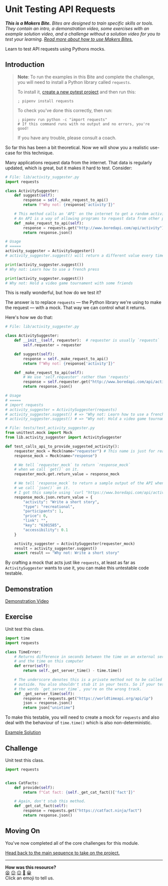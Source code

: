 # Unit Testing API Requests

_**This is a Makers Bite.** Bites are designed to train specific skills or
tools. They contain an intro, a demonstration video, some exercises with an
example solution video, and a challenge without a solution video for you to test
your learning. [Read more about how to use Makers
Bites.](https://github.com/makersacademy/course/blob/main/labels/bites.md)_

Learn to test API requests using Pythons mocks. 

## Introduction

> **Note**: To run the examples in this Bite and complete the challenge, you
> will need to install a Python library called `requests`.
> 
> To install it, [create a new pytest
> project](../pills/setting_up_a_pytest_project.md) and then run this:
> 
> ```shell
> ; pipenv install requests
> ```
> 
> To check you've done this correctly, then run:
> 
> ```shell
> ; pipenv run python -c "import requests"
> # If this command runs with no output and no errors, you're good!
> ```
> 
> If you have any trouble, please consult a coach.

So far this has been a bit theoretical. Now we will show you a realistic
use-case for this technique.

Many applications request data from the internet. That data is regularly
updated, which is great, but it makes it hard to test. Consider:

```python
# File: lib/activity_suggester.py
import requests

class ActivitySuggester:
    def suggest(self):
        response = self._make_request_to_api()
        return f"Why not: {response['activity']}"

    # This method calls an 'API' on the internet to get a random activity.
    # An API is a way of allowing programs to request data from other programs.
    def _make_request_to_api(self):
        response = requests.get("http://www.boredapi.com/api/activity")
        return response.json()

# Usage
# =====
activity_suggester = ActivitySuggester()
# activity_suggester.suggest() will return a different value every time

print(activity_suggester.suggest())
# Why not: Learn how to use a french press

print(activity_suggester.suggest())
# Why not: Hold a video game tournament with some friends
```

This is really wonderful, but how do we test it?

The answer is to replace `requests` — the Python library we're using to make the
request — with a mock. That way we can control what it returns.

Here's how we do that:

```python
# File: lib/activity_suggester.py

class ActivitySuggester:
    def __init__(self, requester):  # requester is usually `requests`
        self.requester = requester

    def suggest(self):
        response = self._make_request_to_api()
        return f"Why not: {response['activity']}"

    def _make_request_to_api(self):
        # We use 'self.requester' rather than 'requests'
        response = self.requester.get("http://www.boredapi.com/api/activity")
        return response.json()

# Usage
# =====
# import requests
# activity_suggester = ActivitySuggester(requests)
# activity_suggester.suggest() # => "Why not: Learn how to use a french press"
# activity_suggester.suggest() # => "Why not: Hold a video game tournament with some friends"
```

```python
# File: tests/test_activity_suggester.py
from unittest.mock import Mock
from lib.activity_suggester import ActivitySuggester

def test_calls_api_to_provide_suggested_activity():
    requester_mock = Mock(name="requester") # This name is just for readability
    response_mock = Mock(name="response")

    # We tell `requester_mock` to return `response_mock` 
    # when we call `get()` on it.
    requester_mock.get.return_value = response_mock

    # We tell `response_mock` to return a sample output of the API when
    # we call `json()` on it.
    # I got this sample using `curl "https://www.boredapi.com/api/activity"`.
    response_mock.json.return_value = {
        "activity": "Write a short story",
        "type": "recreational",
        "participants": 1,
        "price": 0,
        "link": "",
        "key": "6301585",
        "accessibility": 0.1
    }

    activity_suggester = ActivitySuggester(requester_mock)
    result = activity_suggester.suggest()
    assert result == "Why not: Write a short story"
```

By crafting a mock that acts just like `requests`, at least as far as
`ActivitySuggester` wants to use it, you can make this untestable code testable.

## Demonstration

[Demonstration Video](https://youtu.be/LgWgIzbOBxg?t=5256s)

## Exercise

Unit test this class.

```python
import time
import requests

class TimeError:
    # Returns difference in seconds between the time on an external server
    # and the time on this computer
    def error(self):
        return self._get_server_time() - time.time()

    # The underscore denotes this is a private method not to be called from the
    # outside. You also shouldn't stub it in your tests. So if your tests contain
    # the words `get_server_time`, you're on the wrong track.
    def _get_server_time(self):
        response = requests.get("https://worldtimeapi.org/api/ip")
        json = response.json()
        return json["unixtime"]

```

To make this testable, you will need to create a mock for `requests` and also
deal with the behaviour of `time.time()` which is also non-deterministic.

[Example Solution](https://youtu.be/LgWgIzbOBxg?t=6395s)

<!-- OMITTED -->

## Challenge

Unit test this class.

```python
import requests


class CatFacts:
    def provide(self):
        return f"Cat fact: {self._get_cat_fact()['fact']}"

    # Again, don't stub this method.
    def _get_cat_fact(self):
        response = requests.get("https://catfact.ninja/fact")
        return response.json()
```

## Moving On

You've now completed all of the core challenges for this module.

[Head back to the main sequence to take on the project.](../README.md)


<!-- BEGIN GENERATED SECTION DO NOT EDIT -->

---

**How was this resource?**  
[😫](https://airtable.com/shrUJ3t7KLMqVRFKR?prefill_Repository=makersacademy%2Fgolden-square-in-python&prefill_File=mocking_bites%2F04_unit_testing_api_requests_bite.md&prefill_Sentiment=😫) [😕](https://airtable.com/shrUJ3t7KLMqVRFKR?prefill_Repository=makersacademy%2Fgolden-square-in-python&prefill_File=mocking_bites%2F04_unit_testing_api_requests_bite.md&prefill_Sentiment=😕) [😐](https://airtable.com/shrUJ3t7KLMqVRFKR?prefill_Repository=makersacademy%2Fgolden-square-in-python&prefill_File=mocking_bites%2F04_unit_testing_api_requests_bite.md&prefill_Sentiment=😐) [🙂](https://airtable.com/shrUJ3t7KLMqVRFKR?prefill_Repository=makersacademy%2Fgolden-square-in-python&prefill_File=mocking_bites%2F04_unit_testing_api_requests_bite.md&prefill_Sentiment=🙂) [😀](https://airtable.com/shrUJ3t7KLMqVRFKR?prefill_Repository=makersacademy%2Fgolden-square-in-python&prefill_File=mocking_bites%2F04_unit_testing_api_requests_bite.md&prefill_Sentiment=😀)  
Click an emoji to tell us.

<!-- END GENERATED SECTION DO NOT EDIT -->
